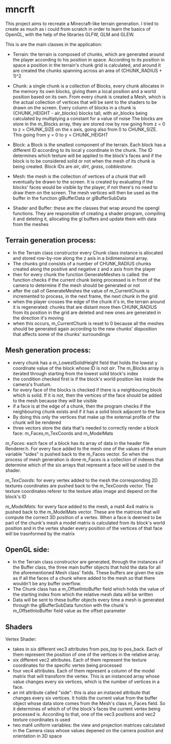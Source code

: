 # mncrft

This project aims to recreate a Minecraft-like terrain generation.
I tried to create as much as i could from scratch in order to learn the basics of OpenGL, with the help of the libraries GLFW, GLM and GLEW.

This is are the main classes in the application:
- Terrain: the terrain is composed of chunks, which are generated around the player according to his position in space. According to its position in space a position in the terrain's chunk grid is calculated, and around it are created the chunks spanning across an area of (CHUNK_RADIUS + 1)^2

- Chunk: a single chunk is a collection of Blocks, every chunk allocates in the memory its own blocks, giving them a local position and a world position based on its own. From every chunk is created a Mesh, which is the actual collection of vertices that will be sent to the shaders to be drawn on the screen.
Every column of blocks in a chunk is {CHUNK_HEIGHT - air_blocks} blocks tall, with air_blocks being calculated by multiplying a constant for a value of noise 
The blocks are store in the m_Blocks array, they are stored row by row going from z = 0 to z = CHUNK_SIZE on the x axis, going also from 0 to CHUNK_SIZE. This going from y = 0 to y = CHUNK_HEIGHT

- Block: a Block is the smallest component of the terrain. Each block has a different ID according to its local y coordinate in the chunk. The ID determines which texture will be applied to the block's faces and if the block is to be considered solid or not when the mesh of its chunk is being created.
Block IDs are *air*, *dirt*, *grass*, *cobblestone*.

- Mesh: the mesh is the collection of vertices of a chunk that will eventually be drawn to the screen. It is created by evaluating if the blocks' faces would be visible by the player, if not there's no need to draw them on the screen.
The mesh vertices will then be used as the buffer in the function glBufferData or glBufferSubData

- Shader and Buffer: these are the classes that wrap around the opengl functions. They are responsible of creating a shader program, compiling it and deleting it, allocating the gl buffers and update them with data from the meshes

## Terrain generation process:
- In the Terrain class constructor every Chunk class instance is allocated and stored row-by-row along the z axis in a bidimensional array.
- The chunks grid consists of a number of CHUNK_RADIUS chunks created along the positive and negative z and x axis from the player
- then for every chunk the function GenerateMeshes is called: the function checks if the current chunk being processed is in front of the camera to determine if the mesh should be generated or not
- after the call of GenerateMeshes the value of m_CurrentChunk is incremented to process, in the next frame, the next chunk in the grid
- when the player crosses the edge of the chunk it's in, the terrain around it is regenerated: chunks that are distant more then CHUNK_RADIUS from its position in the grid are deleted and new ones are generated in the direction it's moving
- when this occurs, m_CurrentChunk is reset to 0 because all the meshes should be generated again according to the new chunks' disposition that affects some of the chunks' surroundings

## Mesh generation process:
- every chunk has a m_LowestSolidHeight field that holds the lowest y coordinate value of the block whose ID is not *air*. The m_Blocks array is iterated through starting from the lowest solid block's index
- the condition checked first is if the block's world position lies inside the camera's frustum. 
- for every face of the blocks is checked if there is a neighbouring block which is solid. If it is not, then the vertices of the face should be added to the mesh because they will be visible
- if a face is at the edge of a chunk, then the program checks if the neighbouring chunk exists and if it has a solid block adjacent to the face
- By doing this only the vertices that make up the external profile of the chunk will be rendered
- three vectors store the data that's needed to correctly render a block face: m_Faces,m_TexCoords and m_ModelMats

*m_Faces*: each face of a block has its array of data in the header file Renderer.h. For every face added to the mesh one of the values of the enum variable "sides" is pushed back to the m_Faces vector. So when the process of mesh generation is done m_Faces is a collection of indexes that determine which of the six arrays that represent a face will be used in the shader.

*m_TexCoords*: for every vertex added to the mesh the corresponding 2D textures coordinates are pushed back to the m_TexCoords vector.
The texture coordinates referer to the texture atlas image and depend on the block's ID

*m_ModelMats*: for every face added to the mesh, a mat4 4x4 matrix is pushed back to the m_ModelMats vector. These are the matrices that will compute the correct 3D position of a vertex.
When a face is deemed to be part of the chunk's mesh a model matrix is calculated from its block's world position and in the vertex shader every position of the vertices of that face will be trasnformed by the matrix

## OpenGL side:
- In the Terrain class constructor are generated, through the instances of the Buffer class, the three main buffer objects that hold the data for all the aforementioned Mesh class' fields.
These buffers are given the size as if all the faces of a chunk where added to the mesh so that there wouldn't be any buffer overflow.
- The Chunk class has a m_OffsetIntoBuffer field which holds the value of the starting index from which the relative mesh data will be written
- Data will be sent to these buffer objects every time a mesh is generated through the glBufferSubData function with the chunk's m_OffsetIntoBuffer field value as the offset parameter

## Shaders
Vertex Shader:
- takes in six different vec3 attributes from pos_top to pos_back. Each of them represent the position of one of the vertices in the relative array.
- six different vec2 attributes. Each of them represent the texture coordinates for the specific vertex being processed
- four vec4 attributes. Each of them represent a column of the model matrix that will transform the vertex. This is an instanced array whose value changes every six vertices, which is the number of vertices in a face.
- an int attribute called "side": this is also an instaced attribute that changes every six vertices. It holds the current value from the buffer object whose data store comes from the Mesh's class m_Faces field. So it determines of which of of the block's faces the current vertex being processed is. According to that, one of the vec3 positions and vec2 texture coordinates is used
- two mat4 uniform variables: the view and projection matrices calculated in the Camera class whose values depened on the camera position and orientation in 3D space